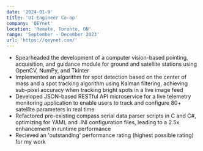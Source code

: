 ```yaml
---
date: '2024-01-9'
title: 'UI Engineer Co-op'
company: 'QEYnet'
location: 'Remote, Toronto, ON'
range: 'September - December 2023'
url: 'https://qeynet.com/'
---
```


- Spearheaded the development of a computer vision-based pointing, acquisition, and guidance module for ground and satellite stations using OpenCV, NumPy, and Tkinter
- Implemented an algorithm for spot detection based on the center of mass and a spot tracking algorithm using Kalman filtering, achieving sub-pixel accuracy when tracking bright spots in a live image feed
- Developed JSON-based RESTful API microservice for a live telemetry monitoring application to enable users to track and configure 80+ satellite parameters in real time
- Refactored pre-existing compass serial data parser scripts in C and C#, optimizing for YAML and .INI configuration files, leading to a 2.5x enhancement in runtime performance
- Recieved an 'outstanding' performance rating (highest possible rating) for my work
